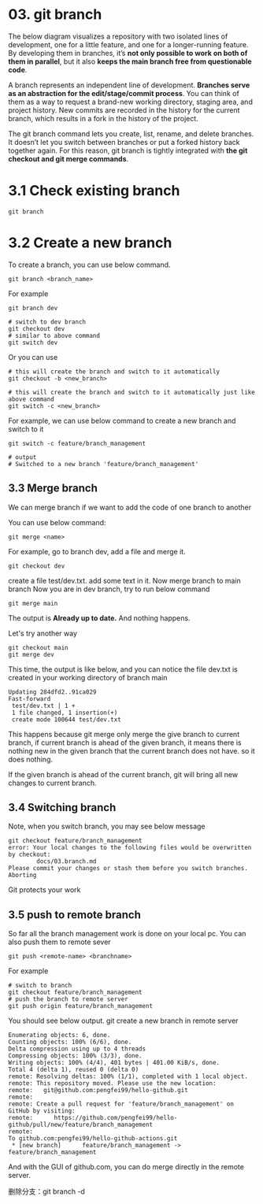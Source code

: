 # 03. git branch

The below diagram visualizes a repository with two isolated lines of development, one for a little feature, and 
one for a longer-running feature. By developing them in branches, it’s **not only possible to work on both of them 
in parallel**, but it also **keeps the main branch free from questionable code**.


A branch represents an independent line of development. **Branches serve as an abstraction for the edit/stage/commit 
process**. You can think of them as a way to request a brand-new working directory, staging area, and project history. 
New commits are recorded in the history for the current branch, which results in a fork in the history of the project.

The git branch command lets you create, list, rename, and delete branches. It doesn’t let you switch between branches 
or put a forked history back together again. For this reason, git branch is tightly integrated with 
**the git checkout and git merge commands**.

# 3.1 Check existing branch

```shell
git branch
```

# 3.2 Create a new branch
To create a branch, you can use below command.
```shell
git branch <branch_name>
```

For example

```shell
git branch dev

# switch to dev branch
git checkout dev 
# similar to above command
git switch dev
```

Or you can use 

```shell
# this will create the branch and switch to it automatically
git checkout -b <new_branch>

# this will create the branch and switch to it automatically just like above command
git switch -c <new_branch>
```

For example, we can use below command to create a new branch and switch to it

```shell
git switch -c feature/branch_management

# output
# Switched to a new branch 'feature/branch_management'

```

## 3.3 Merge branch

We can merge branch if we want to add the code of one branch to another

You can use below command:
```shell
git merge <name>

```

For example, go to branch dev, add a file and merge it.

```shell
git checkout dev

```

create a file test/dev.txt. add some text in it. Now merge branch to main branch
Now you are in dev branch, try to run below command
```shell
git merge main
```
The output is **Already up to date.** And nothing happens.

Let's try another way 

```shell
git checkout main
git merge dev
```

This time, the output is like below, and you can notice the file dev.txt is created in your working directory of branch 
main

```shell
Updating 284dfd2..91ca029
Fast-forward
 test/dev.txt | 1 +
 1 file changed, 1 insertion(+)
 create mode 100644 test/dev.txt

```

This happens because git merge only merge the give branch to current branch, if current branch is ahead of the given
branch, it means there is nothing new in the given branch that the current branch does not have. so it does nothing.

If the given branch is ahead of the current branch, git will bring all new changes to current branch.

## 3.4 Switching branch

Note, when you switch branch, you may see below message

```text
git checkout feature/branch_management 
error: Your local changes to the following files would be overwritten by checkout:
        docs/03.branch.md
Please commit your changes or stash them before you switch branches.
Aborting

```

Git protects your work

## 3.5 push to remote branch

So far all the branch management work is done on your local pc. You can also push them to remote sever

```shell
git push <remote-name> <branchname>
```

For example 

```shell
# switch to branch
git checkout feature/branch_management
# push the branch to remote server
git push origin feature/branch_management
```

You should see below output. git create a new branch in remote server

```text
Enumerating objects: 6, done.
Counting objects: 100% (6/6), done.
Delta compression using up to 4 threads
Compressing objects: 100% (3/3), done.
Writing objects: 100% (4/4), 401 bytes | 401.00 KiB/s, done.
Total 4 (delta 1), reused 0 (delta 0)
remote: Resolving deltas: 100% (1/1), completed with 1 local object.
remote: This repository moved. Please use the new location:
remote:   git@github.com:pengfei99/hello-github.git
remote: 
remote: Create a pull request for 'feature/branch_management' on GitHub by visiting:
remote:      https://github.com/pengfei99/hello-github/pull/new/feature/branch_management
remote: 
To github.com:pengfei99/hello-github-actions.git
 * [new branch]      feature/branch_management -> feature/branch_management

```

And with the GUI of github.com, you can do merge directly in the remote server.

删除分支：git branch -d <name>